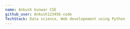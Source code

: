 ```yaml
---
name: Ankush kunwar CSE
github_user: Ankush123456-code
TechStack: Data science, Web developement using Python
---
```

